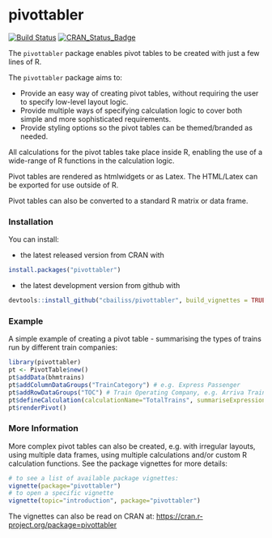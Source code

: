 pivottabler
================

[![Build Status](https://travis-ci.org/cbailiss/pivottabler.svg?branch=master)](https://travis-ci.org/cbailiss/pivottabler) [![CRAN\_Status\_Badge](http://www.r-pkg.org/badges/version/pivottabler)](https://cran.r-project.org/package=pivottabler)

The `pivottabler` package enables pivot tables to be created with just a few lines of R.

The `pivottabler` package aims to:

-   Provide an easy way of creating pivot tables, without requiring the user to specify low-level layout logic.
-   Provide multiple ways of specifying calculation logic to cover both simple and more sophisticated requirements.
-   Provide styling options so the pivot tables can be themed/branded as needed.

All calculations for the pivot tables take place inside R, enabling the use of a wide-range of R functions in the calculation logic.

Pivot tables are rendered as htmlwidgets or as Latex. The HTML/Latex can be exported for use outside of R.

Pivot tables can also be converted to a standard R matrix or data frame.

### Installation

You can install:

-   the latest released version from CRAN with

``` r
install.packages("pivottabler")
```

-   the latest development version from github with

``` r
devtools::install_github("cbailiss/pivottabler", build_vignettes = TRUE)
```

### Example

A simple example of creating a pivot table - summarising the types of trains run by different train companies:

``` r
library(pivottabler)
pt <- PivotTable$new()
pt$addData(bhmtrains)
pt$addColumnDataGroups("TrainCategory") # e.g. Express Passenger
pt$addRowDataGroups("TOC") # Train Operating Company, e.g. Arriva Trains Wales
pt$defineCalculation(calculationName="TotalTrains", summariseExpression="n()")
pt$renderPivot()
```

### More Information

More complex pivot tables can also be created, e.g. with irregular layouts, using multiple data frames, using multiple calculations and/or custom R calculation functions. See the package vignettes for more details:

``` r
# to see a list of available package vignettes:
vignette(package="pivottabler")
# to open a specific vignette
vignette(topic="introduction", package="pivottabler")
```

The vignettes can also be read on CRAN at: <https://cran.r-project.org/package=pivottabler>
